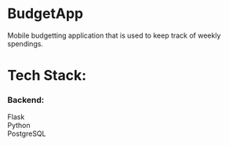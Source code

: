 # BudgetApp
Mobile budgetting application that is used to keep track of weekly spendings.

# Tech Stack:
### Backend:
Flask<br />
Python<br />
PostgreSQL<br />
